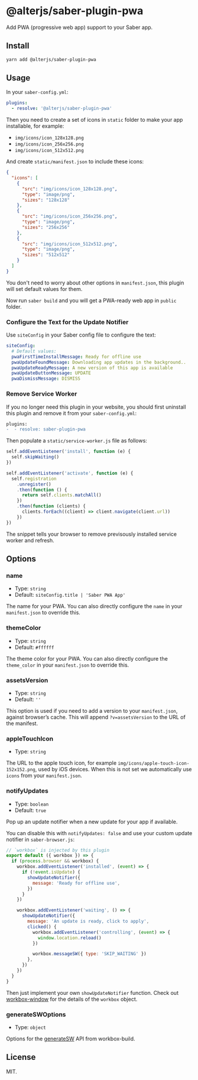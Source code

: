 # @alterjs/saber-plugin-pwa

Add PWA (progressive web app) support to your Saber app.

## Install

```bash
yarn add @alterjs/saber-plugin-pwa
```

## Usage

In your `saber-config.yml`:

```yml
plugins:
  - resolve: '@alterjs/saber-plugin-pwa'
```

Then you need to create a set of icons in `static` folder to make your app installable, for example:

- `img/icons/icon_128x128.png`
- `img/icons/icon_256x256.png`
- `img/icons/icon_512x512.png`

And create `static/manifest.json` to include these icons:

```json
{
  "icons": [
    {
      "src": "img/icons/icon_128x128.png",
      "type": "image/png",
      "sizes": "128x128"
    },
    {
      "src": "img/icons/icon_256x256.png",
      "type": "image/png",
      "sizes": "256x256"
    },
    {
      "src": "img/icons/icon_512x512.png",
      "type": "image/png",
      "sizes": "512x512"
    }
  ]
}
```

You don't need to worry about other options in `manifest.json`, this plugin will set default values for them.

Now run `saber build` and you will get a PWA-ready web app in `public` folder.

### Configure the Text for the Update Notifier

Use `siteConfig` in your Saber config file to configure the text:

```yaml
siteConfig:
  # Default values:
  pwaFirstTimeInstallMessage: Ready for offline use
  pwaUpdateFoundMessage: Downloading app updates in the background..
  pwaUpdateReadyMessage: A new version of this app is available
  pwaUpdateButtonMessage: UPDATE
  pwaDismissMessage: DISMISS
```

### Remove Service Worker

If you no longer need this plugin in your website, you should first uninstall this plugin and remove it from your `saber-config.yml`:

```diff
plugins:
-  - resolve: saber-plugin-pwa
```

Then populate a `static/service-worker.js` file as follows:

```js
self.addEventListener('install', function (e) {
  self.skipWaiting()
})

self.addEventListener('activate', function (e) {
  self.registration
    .unregister()
    .then(function () {
      return self.clients.matchAll()
    })
    .then(function (clients) {
      clients.forEach((client) => client.navigate(client.url))
    })
})
```

The snippet tells your browser to remove previsously installed service worker and refresh.

## Options

### name

- Type: `string`
- Default: `siteConfig.title | 'Saber PWA App'`

The name for your PWA. You can also directly configure the `name` in your `manifest.json` to override this.

### themeColor

- Type: `string`
- Default: `#ffffff`

The theme color for your PWA. You can also directly configure the `theme_color` in your `manifest.json` to override this.

### assetsVersion

- Type: `string`
- Default: `''`

This option is used if you need to add a version to your `manifest.json`, against browser’s cache. This will append `?v=assetsVersion` to the URL of the manifest.

### appleTouchIcon

- Type: `string`

The URL to the apple touch icon, for example `img/icons/apple-touch-icon-152x152.png`, used by iOS devices. When this is not set we automatically use `icons` from your `manifest.json`.

### notifyUpdates

- Type: `boolean`
- Default: `true`

Pop up an update notifier when a new update for your app if available.

You can disable this with `notifyUpdates: false` and use your custom update notifier in `saber-browser.js`:

```js
// `workbox` is injected by this plugin
export default ({ workbox }) => {
  if (process.browser && workbox) {
    workbox.addEventListener('installed', (event) => {
      if (!event.isUpdate) {
        showUpdateNotifier({
          message: 'Ready for offline use',
        })
      }
    })

    workbox.addEventListener('waiting', () => {
      showUpdateNotifier({
        message: 'An update is ready, click to apply',
        clicked() {
          workbox.addEventListener('controlling', (event) => {
            window.location.reload()
          })

          workbox.messageSW({ type: 'SKIP_WAITING' })
        },
      })
    })
  }
}
```

Then just implement your own `showUpdateNotifier` function. Check out [workbox-window](https://developers.google.com/web/tools/workbox/modules/workbox-window) for the details of the `workbox` object.

### generateSWOptions

- Type: `object`

Options for the [generateSW](https://developers.google.com/web/tools/workbox/modules/workbox-build#generatesw_mode) API from workbox-build.

## License

MIT.
